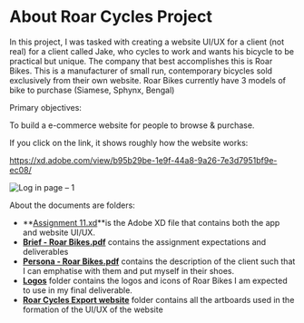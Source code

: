 # About Roar Cycles Project
In this project, I was tasked with creating a website UI/UX for a client (not real) for a client called Jake, who cycles to work and wants his bicycle to be practical but unique. The company that best accomplishes this is Roar Bikes. This is a manufacturer of small run, contemporary bicycles sold exclusively from their own website. Roar Bikes currently have 3 models of bike to purchase (Siamese, Sphynx, Bengal)

Primary objectives:

To build a e-commerce website for people to browse & purchase.

If you click on the link, it shows roughly how the website works:

https://xd.adobe.com/view/b95b29be-1e9f-44a8-9a26-7e3d7951bf9e-ec08/

![Log in page – 1](https://github.com/SGhuman123/AdobeXDProjects/assets/63066897/4413dd16-47bc-47c9-972d-708dce5ac773)



About the documents are folders:

- **<ins>Assignment 11.xd</ins>**is the Adobe XD file that contains both the app and website UI/UX.
- **<ins>Brief - Roar Bikes.pdf</ins>** contains the assignment expectations and deliverables
- **<ins>Persona - Roar Bikes.pdf</ins>** contains the description of the client such that I can emphatise with them and put myself in their shoes.
- **<ins>Logos</ins>** folder contains the logos and icons of Roar Bikes I am expected to use in my final deliverable.
- **<ins>Roar Cycles Export website</ins>** folder contains all the artboards used in the formation of the UI/UX of the website

